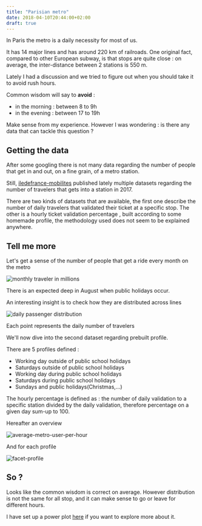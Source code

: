 ```yaml
---
title: "Parisian metro"
date: 2018-04-10T20:44:00+02:00
draft: true
---
```


In Paris the metro is a daily necessity for most of us.

It has 14 major lines and has around 220 km of railroads. One original fact, compared to other European subway, is that stops are quite close : on average, the inter-distance between 2 stations is 550 m.

Lately I had a discussion and we tried to figure out when you should take it to avoid rush hours.

Common wisdom will say to **avoid** :

* in the morning : between 8 to 9h
* in the evening : between 17 to 19h

Make sense from my experience. However I was wondering : is there any data that can tackle this question ?


## Getting the data

After some googling there is not many data regarding the number of people that get in and out, on a fine grain, of a metro station.

Still, [iledefrance-mobilites](https://www.iledefrance-mobilites.fr/) published lately multiple datasets regarding the number of travelers that gets into a station in 2017.

There are two kinds of datasets that are available, the first one describe the number of daily travelers that validated their ticket at a specific stop.
The other is a hourly ticket validation percentage , built according to some homemade profile, the methodology used does not seem to be explained anywhere.

## Tell me more

Let's get a sense of the number of people that get a ride every month on the metro

![monthly traveler in millions](img/metro/monthly-traveler.png)

There is an expected deep in August when public holidays occur.

An interesting insight is to check how they are distributed across lines

![daily passenger distribution](img/metro/daily-passenger-distribution.png)

Each point represents the daily number of travelers 

We'll now dive into the second dataset regarding prebuilt profile.

There are 5 profiles defined :

- Working day outside of public school holidays
- Saturdays outside of public school holidays
- Working day during public school holidays
- Saturdays during public school holidays
- Sundays and public holidays(Christmas,...)


The hourly percentage is defined as : the number of daily validation to a specific station divided by the daily validation, therefore percentage on a given day sum-up to 100.

Hereafter an overview

![average-metro-user-per-hour](img/metro/average-metro-user-per-hour.png)

And for each profile

![facet-profile](img/metro/facet-grid-user-per-hour.png)


## So ?

Looks like the common wisdom is correct on average. However distribution is not the same for all stop, and it can make sense to go or leave for different hours.

I have set up a power plot [here](https://app.powerbi.com/view?r=eyJrIjoiNDg0NWRhNTYtMGY1Zi00ZjA5LTlhYTctNDQyYjgyMmI3ZTEwIiwidCI6IjkwYzdhMjBhLWYzNGItNDBiZi1iYzQ4LWI5MjUzYjZmNWQyMCIsImMiOjh9) if you want to explore more about it.

